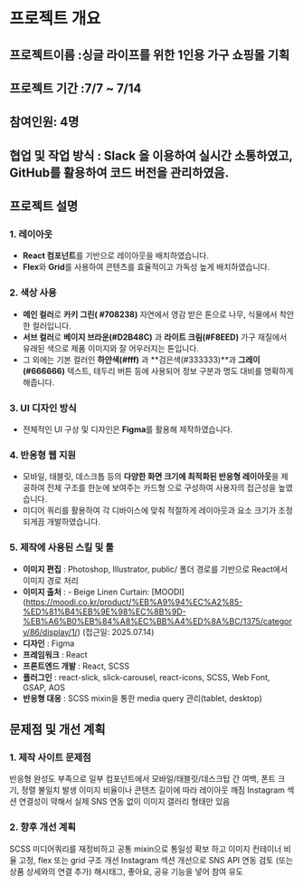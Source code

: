 # 프로젝트 개요
## 프로젝트이름 :싱글 라이프를 위한 1인용 가구 쇼핑몰 기획
## 프로젝트 기간 :7/7 ~ 7/14
## 참여인원: 4명
## 협업 및 작업 방식 : Slack 을 이용하여 실시간 소통하였고, GitHub를 활용하여 코드 버전을 관리하였음.

## 프로젝트 설명
### 1. 레이아웃
- **React 컴포넌트**를 기반으로 레이아웃을 배치하였습니다.
- **Flex**와 **Grid**를 사용하여 콘텐츠를 효율적이고 가독성 높게 배치하였습니다.

### 2. 색상 사용
- **메인 컬러**로 **카키 그린( #708238)** 자연에서 영감 받은 톤으로 나무, 식물에서 착안한 컬러입니다.
- **서브 컬러**로 **베이지 브라운(#D2B48C)** 과 **라이트 크림(#F8EED)** 가구 재질에서 유래된 색으로 제품 이미지와 잘 어우러지는 톤입니다.
- 그 외에는 기본 컬러인 **하얀색(#fff)** 과 **검은색(#333333)**과 **그레이(#666666)** 텍스트, 테두리 버튼 등에 사용되어 정보 구분과 명도 대비를 명확하게 해줍니다.

### 3. UI 디자인 방식
- 전체적인 UI 구상 및 디자인은 **Figma**를 활용해 제작하였습니다.

### 4. 반응형 웹 지원
- 모바일, 태블릿, 데스크톱 등의 **다양한 화면 크기에 최적화된 반응형 레이아웃**을 제공하여 전체 구조를 한눈에 보여주는 카드형 으로 구성하여 사용자의 접근성을 높였습니다.
- 미디어 쿼리를 활용하여 각 디바이스에 맞춰 적절하게 레이아웃과 요소 크기가 조정되게끔 개발하였습니다.

### 5. 제작에 사용된 스킬 및 툴
- **이미지 편집** : Photoshop, Illustrator, public/ 폴더 경로를 기반으로 React에서 이미지 경로 처리
- **이미지 출처** : - Beige Linen Curtain: [MOODI] (https://moodi.co.kr/product/%EB%A9%94%EC%A2%85-%ED%81%B4%EB%9E%98%EC%8B%9D-%EB%A6%B0%EB%84%A8%EC%BB%A4%ED%8A%BC/1375/category/86/display/1/) (접근일: 2025.07.14)
- **디자인** : Figma
- **프레임워크** : React
- **프론트엔드 개발** : React, SCSS
- **플러그인** : react-slick, slick-carousel, react-icons, SCSS, Web Font, GSAP, AOS
- **반응형 대응** : SCSS mixin을 통한 media query 관리(tablet, desktop)

## 문제점 및 개선 계획
### 1. 제작 사이트 문제점
 반응형 완성도 부족으로 일부 컴포넌트에서 모바일/태블릿/데스크탑 간 여백, 폰트 크기, 정렬 불일치 발생
이미지 비율이나 콘텐츠 길이에 따라 레이아웃 깨짐
Instagram 섹션 연결성이 약해서 실제 SNS 연동 없이 이미지 갤러리 형태만 있음

### 2. 향후 개선 계획
SCSS 미디어쿼리를 재정비하고 공통 mixin으로 통일성 확보 하고 이미지 컨테이너 비율 고정, flex 또는 grid 구조 개선
Instagram 섹션 개선으로 SNS API 연동 검토 (또는 상품 상세와의 연결 추가)
해시태그, 좋아요, 공유 기능을 넣어 참여 유도